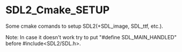 # SDL2_Cmake_SETUP
Some cmake comands to setup SDL2(+SDL_image, SDL_ttf, etc.).

Note: In case it doesn't work try to put "#define SDL_MAIN_HANDLED" before #include<SDL2/SDL.h>.
